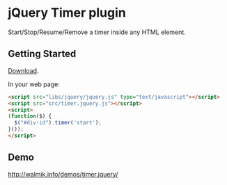 # jQuery Timer plugin

Start/Stop/Resume/Remove a timer inside any HTML element.

## Getting Started
[Download][min].

[min]: https://github.com/walmik/timer.jquery/archive/master.zip

In your web page:

```html
<script src="libs/jquery/jquery.js" type="text/javascript"></script>
<script src="src/timer.jquery.js"></script>
<script>
(function($) {
  $("#div-id").timer('start');
}());
</script>
```

## Demo
http://walmik.info/demos/timer.jquery/
